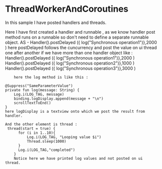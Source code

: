 # ThreadWorkerAndCoroutines
In this sample I have posted handlers and threads.

Here I have first created a handler and runnable , as we know handler post method runs on a runnable so don't need to define a separate runnable object.
AS -  Handler().postDelayed ({ log("Synchronous operation1")},2000 )
here postDelayed follows the cuncurrency and post the value on ui thread one after another if we have more than one handler object like :
Handler().postDelayed ({ log("Synchronous operation1")},2000 )
        Handler().postDelayed ({ log("Synchronous operation2")},1000 )
        Handler().postDelayed ({ log("Synchronous operation3")},3000 )
        
        here the log method is like this :
    
    @Suppress("SameParameterValue")
    private fun log(message: String) {
        Log.i(LOG_TAG, message)
        binding.logDisplay.append(message + "\n")
        scrollTextToEnd()
    }
    here logDisplay is a textview onto which we post the result from handler.
    
    And the other element is thread :
     thread(start = true) {
          for (i in 1..10){
              Log.i(LOG_TAG, "Looping value $i")
              Thread.sleep(1000)
          }
          Log.i(LOG_TAG,"completed")
        }
        Notice here we have printed log values and not posted on ui thread.
        
    
